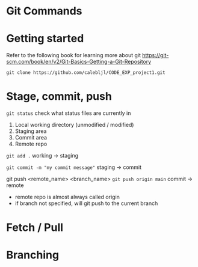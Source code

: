 # Git Commands

# Getting started

Refer to the following book for learning more about git
https://git-scm.com/book/en/v2/Git-Basics-Getting-a-Git-Repository

`git clone https://github.com/calebljl/CODE_EXP_project1.git`

# Stage, commit, push

`git status`
check what status files are currently in

1. Local working directory (unmodified / modified)
2. Staging area
3. Commit area
4. Remote repo

`git add .`
working -> staging

`git commit -m "my commit message"`
staging -> commit

git push <remote_name> <branch_name>
`git push origin main`
commit -> remote

- remote repo is almost always called origin
- if branch not specified, will git push to the current branch

# Fetch / Pull

# Branching
